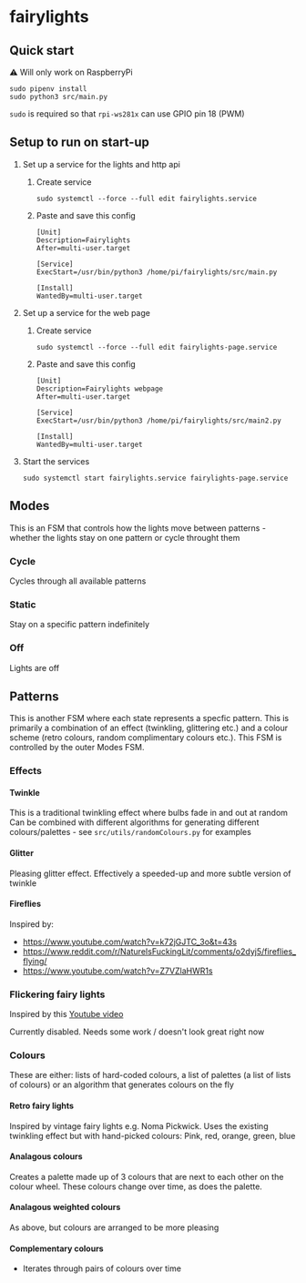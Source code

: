 # fairylights

## Quick start

⚠️ Will only work on RaspberryPi

    sudo pipenv install
    sudo python3 src/main.py

`sudo` is required so that `rpi-ws281x` can use GPIO pin 18 (PWM)

## Setup to run on start-up

1. Set up a service for the lights and http api

    1. Create service

        ```
        sudo systemctl --force --full edit fairylights.service
        ```

    2. Paste and save this config

        ```
        [Unit]
        Description=Fairylights
        After=multi-user.target

        [Service]
        ExecStart=/usr/bin/python3 /home/pi/fairylights/src/main.py

        [Install]
        WantedBy=multi-user.target
        ```

2. Set up a service for the web page

    1. Create service

        ```
        sudo systemctl --force --full edit fairylights-page.service
        ```

    2. Paste and save this config

        ```
        [Unit]
        Description=Fairylights webpage
        After=multi-user.target

        [Service]
        ExecStart=/usr/bin/python3 /home/pi/fairylights/src/main2.py

        [Install]
        WantedBy=multi-user.target
        ```

3. Start the services

    ```
    sudo systemctl start fairylights.service fairylights-page.service
    ```

## Modes

This is an FSM that controls how the lights move between patterns - whether the lights stay on one pattern or cycle throught them

### Cycle

Cycles through all available patterns

### Static

Stay on a specific pattern indefinitely

### Off

Lights are off

## Patterns

This is another FSM where each state represents a specfic pattern. This is primarily a combination of an effect (twinkling, glittering etc.) and a colour scheme (retro colours, random complimentary colours etc.). This FSM is controlled by the outer Modes FSM.

### Effects

#### Twinkle

This is a traditional twinkling effect where bulbs fade in and out at random
Can be combined with different algorithms for generating different colours/palettes - see `src/utils/randomColours.py` for examples

#### Glitter

Pleasing glitter effect. Effectively a speeded-up and more subtle version of twinkle

#### Fireflies

Inspired by:
- https://www.youtube.com/watch?v=k72jGJTC_3o&t=43s
- https://www.reddit.com/r/NatureIsFuckingLit/comments/o2dyj5/fireflies_flying/
- https://www.youtube.com/watch?v=Z7VZlaHWR1s

### Flickering fairy lights

Inspired by this [Youtube video](https://www.youtube.com/watch?v=zeOw5MZWq24)

Currently disabled. Needs some work / doesn't look great right now

### Colours

These are either: lists of hard-coded colours, a list of palettes (a list of lists of colours) or an algorithm that generates colours on the fly

#### Retro fairy lights

Inspired by vintage fairy lights e.g. Noma Pickwick. Uses the existing twinkling effect but with hand-picked colours: Pink, red, orange, green, blue

#### Analagous colours

Creates a palette made up of 3 colours that are next to each other on the colour wheel. These colours change over time, as does the palette.

#### Analagous weighted colours

As above, but colours are arranged to be more pleasing

#### Complementary colours

- Iterates through pairs of colours over time
